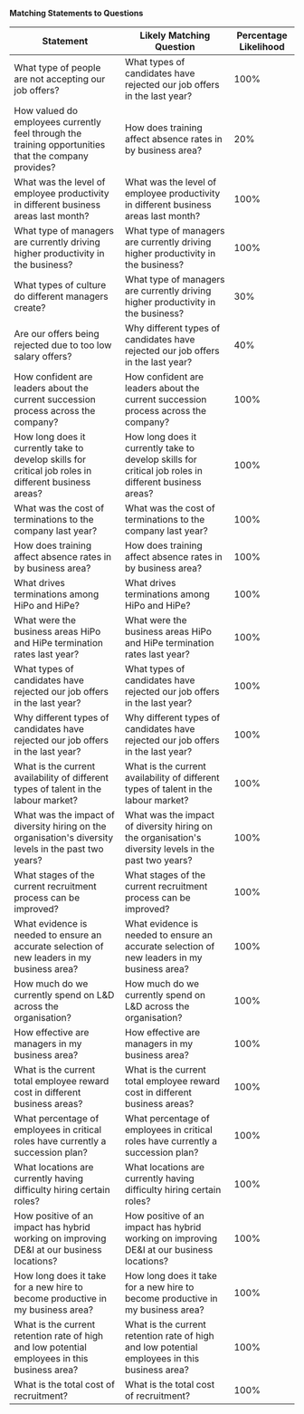 **Matching Statements to Questions**

| **Statement** | **Likely Matching Question** | **Percentage Likelihood** |
| --- | --- | --- |
| What type of people are not accepting our job offers? | What types of candidates have rejected our job offers in the last year? | 100% |
| How valued do employees currently feel through the training opportunities that the company provides? | How does training affect absence rates in by business area? | 20% |
| What was the level of employee productivity in different business areas last month? | What was the level of employee productivity in different business areas last month? | 100% |
| What type of managers are currently driving higher productivity in the business? | What type of managers are currently driving higher productivity in the business? | 100% |
| What types of culture do different managers create? | What type of managers are currently driving higher productivity in the business? | 30% |
| Are our offers being rejected due to too low salary offers? | Why different types of candidates have rejected our job offers in the last year? | 40% |
| How confident are leaders about the current succession process across the company? | How confident are leaders about the current succession process across the company? | 100% |
| How long does it currently take to develop skills for critical job roles in different business areas? | How long does it currently take to develop skills for critical job roles in different business areas? | 100% |
| What was the cost of terminations to the company last year? | What was the cost of terminations to the company last year? | 100% |
| How does training affect absence rates in by business area? | How does training affect absence rates in by business area? | 100% |
| What drives terminations among HiPo and HiPe? | What drives terminations among HiPo and HiPe? | 100% |
| What were the business areas HiPo and HiPe termination rates last year? | What were the business areas HiPo and HiPe termination rates last year? | 100% |
| What types of candidates have rejected our job offers in the last year? | What types of candidates have rejected our job offers in the last year? | 100% |
| Why different types of candidates have rejected our job offers in the last year? | Why different types of candidates have rejected our job offers in the last year? | 100% |
| What is the current availability of different types of talent in the labour market? | What is the current availability of different types of talent in the labour market? | 100% |
| What was the impact of diversity hiring on the organisation's diversity levels in the past two years? | What was the impact of diversity hiring on the organisation's diversity levels in the past two years? | 100% |
| What stages of the current recruitment process can be improved? | What stages of the current recruitment process can be improved? | 100% |
| What evidence is needed to ensure an accurate selection of new leaders in my business area? | What evidence is needed to ensure an accurate selection of new leaders in my business area? | 100% |
| How much do we currently spend on L&D across the organisation? | How much do we currently spend on L&D across the organisation? | 100% |
| How effective are managers in my business area? | How effective are managers in my business area? | 100% |
| What is the current total employee reward cost in different business areas? | What is the current total employee reward cost in different business areas? | 100% |
| What percentage of employees in critical roles have currently a succession plan? | What percentage of employees in critical roles have currently a succession plan? | 100% |
| What locations are currently having difficulty hiring certain roles? | What locations are currently having difficulty hiring certain roles? | 100% |
| How positive of an impact has hybrid working on improving DE&I at our business locations? | How positive of an impact has hybrid working on improving DE&I at our business locations? | 100% |
| How long does it take for a new hire to become productive in my business area? | How long does it take for a new hire to become productive in my business area? | 100% |
| What is the current retention rate of high and low potential employees in this business area? | What is the current retention rate of high and low potential employees in this business area? | 100% |
| What is the total cost of recruitment? | What is the total cost of recruitment? | 100% |